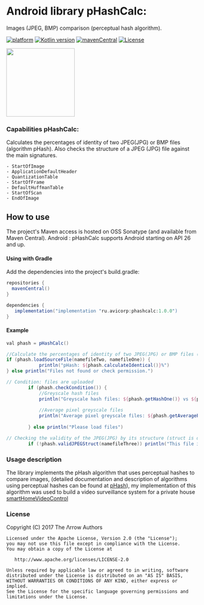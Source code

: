 # Android library pHashCalc:
Images (JPEG, BMP) comparison (perceptual hash algorithm).

[![platform](https://img.shields.io/badge/platform-Android-yellow.svg)](https://www.android.com)
[![Kotlin version](https://img.shields.io/badge/Kotlin-1.7.20-blue)]([https://kotlinlang.org/docs/whatsnew16.html](https://kotlinlang.org/docs/whatsnew1720.html))
[![mavenCentral](https://img.shields.io/badge/Download-v1.0.0-red)](https://search.maven.org/search?q=ru.avicorp.phashcalc)
[![License](https://img.shields.io/badge/License-Apache%202.0-blue.svg)](https://www.apache.org/licenses/LICENSE-2.0)


<img align="center" src="https://github.com/avbase/pHashCalc/blob/main/phashResult.gif" height="180" style="max-width: 50%; display: inline-block;" data-target="animated-image.originalImage">



###  Capabilities pHashCalc: 

Сalculates the percentages of identity of two JPEG(JPG) or BMP files (algorithm pHash).
Also checks the structure of a JPEG (JPG) file against the main signatures.

    - StartOfImage
    - ApplicationDefaultHeader
    - QuantizationTable
    - StartOfFrame
    - DefaultHuffmanTable
    - StartOfScan
    - EndOfImage

## How to use

The project's Maven access is hosted on OSS Sonatype (and available from Maven Central).
Android : pHashCalc supports Android starting on API 26 and up.

#### Using with Gradle

Add the dependencies into the project's build.gradle:
```groovy
repositories {
  mavenCentral()
}

dependencies {
   implementation("implementation "ru.avicorp:phashcalc:1.0.0")
}
```

#### Example

```groovy
val phash = pHashCalc()

//Сalculate the percentages of identity of two JPEG(JPG) or BMP files (algorithm pHash)
if (phash.loadSourceFile(namefileTwo, namefileOne)) {
            println("pHash: ${phash.calculateIdentical()}%")
} else println("Files not found or check permission.")

// Condition: files are uploaded
        if (phash.checkCondition()) {
            //Greyscale hash files
            println("Greyscale hash files: ${phash.getHashOne()} vs ${phash.getHashTwo()}")
            
            //Average pixel greyscale files
            println("Average pixel greyscale files: ${phash.getAveragePixelOne()} vs  ${phash.getAveragePixelTwo()}")
            
        } else println("Please load files")

// Checking the validity of the JPEG(JPG) by its structure (struct is displayed in the log)
        if (!phash.validJPEGStruct(namefileThree)) println("This file is not JPEG(JPG)")

```
### Usage description

The library implements the pHash algorithm that uses perceptual hashes to compare images, (detailed documentation and description of algorithms using perceptual hashes can be found at [pHash](https://pHash.org)), my implementation of this algorithm was used to build a video surveillance system for a private house [smartHomeVideoControl](https://avicorp.ru)

### License

 Copyright (C) 2017 The Λrrow Authors

    Licensed under the Apache License, Version 2.0 (the "License");
    you may not use this file except in compliance with the License.
    You may obtain a copy of the License at

       http://www.apache.org/licenses/LICENSE-2.0

    Unless required by applicable law or agreed to in writing, software
    distributed under the License is distributed on an "AS IS" BASIS,
    WITHOUT WARRANTIES OR CONDITIONS OF ANY KIND, either express or implied.
    See the License for the specific language governing permissions and
    limitations under the License.
